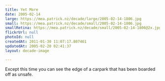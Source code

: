 ```yaml
---
title: Yet More
date: 2005-02-14
large: https://mea.patrick.nz/decade/large/2005-02-14-1806.jpg
small: https://mea.patrick.nz/decade/small/2005-02-14-1806.jpg
smallRetina: https://mea.patrick.nz/decade/small/2005-02-14-1806@2x.jpg
flickrUrl: null
photoId: null
createdAt: 2011-01-30 11:07:17.807461
updatedAt: 2005-02-20 02:41:37
layout: decade-image

---
```

Except this time you can see the edge of a carpark that has been boarded off as unsafe. 
